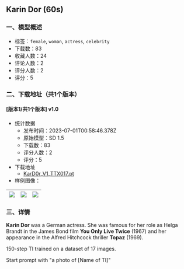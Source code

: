 ## Karin Dor (60s)
### 一、模型概述

- 标签：`female`, `woman`, `actress`, `celebrity`
- 下载数：83
- 收藏人数：24
- 评论人数：2
- 评分人数：2
- 评分：5

### 二、下载地址（共1个版本）

#### [版本1/共1个版本] v1.0

- 统计数据
  - 发布时间：2023-07-01T00:58:46.378Z
  - 原始模型：SD 1.5
  - 下载数：83
  - 评分人数：2
  - 评分：5
- 下载地址
  - [KarD0r_V1_TTX017.pt](https://civitai.com/api/download/models/107605)
- 样例图像：

| <img src="https://image.civitai.com/xG1nkqKTMzGDvpLrqFT7WA/682ee797-c307-4453-aa2d-4989c6effbcd/width=450/1352297.jpeg" /> | <img src="https://image.civitai.com/xG1nkqKTMzGDvpLrqFT7WA/0af450b9-8194-472d-9982-05b1ad406ff0/width=450/1352295.jpeg" /> | <img src="https://image.civitai.com/xG1nkqKTMzGDvpLrqFT7WA/eabd0e67-6997-4088-9002-84f3349a7bf0/width=450/1352296.jpeg" /> |
| ---- | ---- | ---- |


### 三、详情
<p><strong>Karin Dor </strong>was a German actress. She was famous for her role as Helga Brandt in the James Bond film <strong>You Only Live Twice</strong> (1967) and her appearance in the Alfred Hitchcock thriller <strong>Topaz</strong> (1969).</p><p>150-step TI trained on a dataset of 17 images.</p><p>Start prompt with "a photo of [Name of TI]"</p>